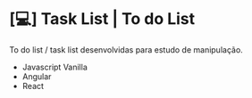 # [💻] Task List | To do List

To do list / task list desenvolvidas para estudo de manipulação.

* Javascript Vanilla
* Angular
* React